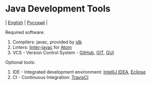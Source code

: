 # Java Development Tools
| [English](README.md) | [Русский](README.ru.md) |

Required software:
  1. Compilers: javac,  provided by [jdk](http://www.oracle.com/technetwork/java/javase/downloads/index-jsp-138363.html)
  2. Linters: [linter-javac](https://atom.io/packages/linter-javac) for [Atom](https://atom.io)
  3. VCS - Version Control System - [GitHub](https://github.com/), [GIT](https://git-scm.com/), [GUI](https://desktop.github.com/)

Optional tools:
  1. IDE - Integrated development environment: [IntelliJ IDEA](https://www.jetbrains.com/idea/), [Eclipse](https://eclipse.org)
  2. CI - Continuous Integration: [TravisCI](https://travis-ci.org/)
